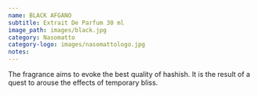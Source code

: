 ```yaml
---
name: BLACK AFGANO
subtitle: Extrait De Parfum 30 ml
image_path: images/black.jpg
category: Nasomatto
category-logo: images/nasomattologo.jpg
notes: 
---
```

The fragrance aims to evoke the best quality of hashish. It is the result of a quest to arouse the effects of temporary bliss.